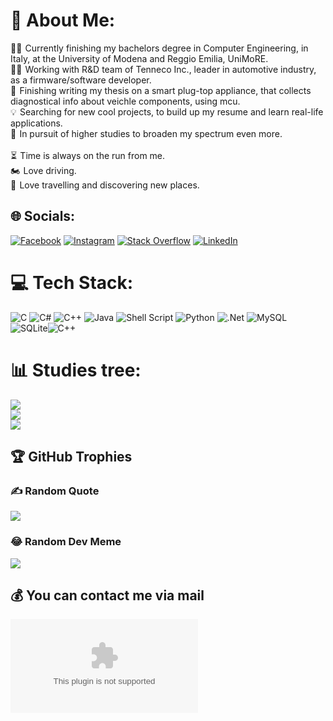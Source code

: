# 💫 About Me:
👨‍🎓   Currently finishing my bachelors degree in Computer Engineering, in Italy, at the University of Modena and Reggio Emilia, UniMoRE.<br>👨‍💻   Working with R&D team of Tenneco Inc., leader in automotive industry,  as a firmware/software developer.<br>📜   Finishing writing my thesis on a smart plug-top appliance, that collects diagnostical info about veichle components, using mcu.<br>💡   Searching for new cool projects, to build up my resume and learn real-life applications.<br>💼   In pursuit of higher studies to broaden my spectrum even more.<br><br>⏳   Time is always on the run from me.<br>🏍️   Love driving. <br>🌇   Love travelling and discovering new places.<br>


## 🌐 Socials:
[![Facebook](https://img.shields.io/badge/Facebook-%231877F2.svg?logo=Facebook&logoColor=white)](https://www.facebook.com/profile.php?id=100004054805245)  [![Instagram](https://img.shields.io/badge/Instagram-%23E4405F.svg?logo=Instagram&logoColor=white)](https://instagram.com/ilyashamza70) [![Stack Overflow](https://img.shields.io/badge/-Stackoverflow-FE7A16?logo=stack-overflow&logoColor=white)](https://stackoverflow.com/users/21300753) 
[![LinkedIn](https://img.shields.io/badge/LinkedIn-%230077B5.svg?logo=linkedin&logoColor=white)](https://www.linkedin.com/in/hamza-ilyas-8aa125232/)

# 💻 Tech Stack:
![C](https://img.shields.io/badge/c-%2300599C.svg?style=for-the-badge&logo=c&logoColor=white) ![C#](https://img.shields.io/badge/c%23-%23239120.svg?style=for-the-badge&logo=c-sharp&logoColor=white) ![C++](https://img.shields.io/badge/c++-%2300599C.svg?style=for-the-badge&logo=c%2B%2B&logoColor=white) ![Java](https://img.shields.io/badge/java-%23ED8B00.svg?style=for-the-badge&logo=java&logoColor=white) ![Shell Script](https://img.shields.io/badge/shell_script-%23121011.svg?style=for-the-badge&logo=gnu-bash&logoColor=white) ![Python](https://img.shields.io/badge/python-3670A0?style=for-the-badge&logo=python&logoColor=ffdd54) ![.Net](https://img.shields.io/badge/.NET-5C2D91?style=for-the-badge&logo=.net&logoColor=white) ![MySQL](https://img.shields.io/badge/mysql-%2300f.svg?style=for-the-badge&logo=mysql&logoColor=white) ![SQLite](https://img.shields.io/badge/sqlite-%2307405e.svg?style=for-the-badge&logo=sqlite&logoColor=white)![C++](https://img.shields.io/badge/c++-%2300599C.svg?style=for-the-badge&logo=c%2B%2B&logoColor=white)
# 📊 Studies tree:
![](https://github-readme-stats.vercel.app/api?username=ilyashamza70&theme=dark&hide_border=false&include_all_commits=true&count_private=false)<br/>
![](https://github-readme-streak-stats.herokuapp.com/?user=ilyashamza70&theme=dark&hide_border=false)<br/>
![](https://github-readme-stats.vercel.app/api/top-langs/?username=ilyashamza70&theme=dark&hide_border=false&include_all_commits=true&count_private=false&layout=compact)

## 🏆 GitHub Trophies


### ✍️ Random Quote
![](https://quotes-github-readme.vercel.app/api?type=horizontal&theme=tokyonight)

### 😂 Random Dev Meme

[![](https://visitcount.itsvg.in/api?id=ilyashamza70&icon=2&color=10)](https://visitcount.itsvg.in)

  ## 💰 You can contact me via mail
  [![BuyMeACoffee](ilyashamza63@gmail.com)]() 



